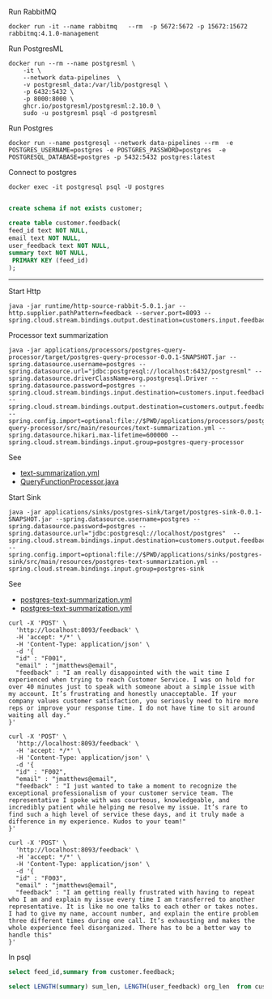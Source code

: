 Run RabbitMQ
 
```shell
docker run -it --name rabbitmq   --rm  -p 5672:5672 -p 15672:15672  rabbitmq:4.1.0-management 
```

Run PostgresML

```shell
docker run --rm --name postgresml \
    -it \
    --network data-pipelines  \
    -v postgresml_data:/var/lib/postgresql \
    -p 6432:5432 \
    -p 8000:8000 \
    ghcr.io/postgresml/postgresml:2.10.0 \
    sudo -u postgresml psql -d postgresml
```


Run Postgres

```shell
docker run --name postgresql --network data-pipelines --rm  -e POSTGRES_USERNAME=postgres -e POSTGRES_PASSWORD=postgres  -e POSTGRESQL_DATABASE=postgres -p 5432:5432 postgres:latest 
```

Connect to postgres
```shell
docker exec -it postgresql psql -U postgres
```


```sql

create schema if not exists customer;

create table customer.feedback(
feed_id text NOT NULL,
email text NOT NULL,
user_feedback text NOT NULL,
summary text NOT NULL,
 PRIMARY KEY (feed_id)
);
```


---------------------------



Start Http


```shell
java -jar runtime/http-source-rabbit-5.0.1.jar --http.supplier.pathPattern=feedback --server.port=8093 --spring.cloud.stream.bindings.output.destination=customers.input.feedback
```




 Processor text summarization

```shell
java -jar applications/processors/postgres-query-processor/target/postgres-query-processor-0.0.1-SNAPSHOT.jar --spring.datasource.username=postgres --spring.datasource.url="jdbc:postgresql://localhost:6432/postgresml" --spring.datasource.driverClassName=org.postgresql.Driver --spring.datasource.password=postgres --spring.cloud.stream.bindings.input.destination=customers.input.feedback --spring.cloud.stream.bindings.output.destination=customers.output.feedback --spring.config.import=optional:file://$PWD/applications/processors/postgres-query-processor/src/main/resources/text-summarization.yml --spring.datasource.hikari.max-lifetime=600000 --spring.cloud.stream.bindings.input.group=postgres-query-processor
```

See 

- [text-summarization.yml](../applications/processors/postgres-query-processor/src/main/resources/text-summarization.yml)
- [QueryFunctionProcessor.java](../applications/processors/postgres-query-processor/src/main/java/ai/data/pipeline/spring/postgres/query/processors/QueryFunctionProcessor.java)



Start Sink


```shell
java -jar applications/sinks/postgres-sink/target/postgres-sink-0.0.1-SNAPSHOT.jar --spring.datasource.username=postgres --spring.datasource.password=postgres --spring.datasource.url="jdbc:postgresql://localhost/postgres"  --spring.cloud.stream.bindings.input.destination=customers.output.feedback --spring.config.import=optional:file://$PWD/applications/sinks/postgres-sink/src/main/resources/postgres-text-summarization.yml --spring.cloud.stream.bindings.input.group=postgres-sink
```
See

- [postgres-text-summarization.yml](../applications/sinks/postgres-sink/src/main/resources/postgres-text-summarization.yml)
- [postgres-text-summarization.yml](../applications/sinks/postgres-sink/src/main/resources/postgres-text-summarization.yml)



```shell
curl -X 'POST' \
  'http://localhost:8093/feedback' \
  -H 'accept: */*' \
  -H 'Content-Type: application/json' \
  -d '{
  "id" : "F001",
  "email" : "jmatthews@email",
  "feedback" : "I am really disappointed with the wait time I experienced when trying to reach Customer Service. I was on hold for over 40 minutes just to speak with someone about a simple issue with my account. It’s frustrating and honestly unacceptable. If your company values customer satisfaction, you seriously need to hire more reps or improve your response time. I do not have time to sit around waiting all day."
}'
```


```shell
curl -X 'POST' \
  'http://localhost:8093/feedback' \
  -H 'accept: */*' \
  -H 'Content-Type: application/json' \
  -d '{
  "id" : "F002",
  "email" : "jmatthews@email",
  "feedback" : "I just wanted to take a moment to recognize the exceptional professionalism of your customer service team. The representative I spoke with was courteous, knowledgeable, and incredibly patient while helping me resolve my issue. It’s rare to find such a high level of service these days, and it truly made a difference in my experience. Kudos to your team!"
}'
```


```shell
curl -X 'POST' \
  'http://localhost:8093/feedback' \
  -H 'accept: */*' \
  -H 'Content-Type: application/json' \
  -d '{
  "id" : "F003",
  "email" : "jmatthews@email",
  "feedback" : "I am getting really frustrated with having to repeat who I am and explain my issue every time I am transferred to another representative. It is like no one talks to each other or takes notes. I had to give my name, account number, and explain the entire problem three different times during one call. It’s exhausting and makes the whole experience feel disorganized. There has to be a better way to handle this"
}'
```


In psql

```sql
select feed_id,summary from customer.feedback;
```

```sql
select LENGTH(summary) sum_len, LENGTH(user_feedback) org_len  from customer.feedback;
```
